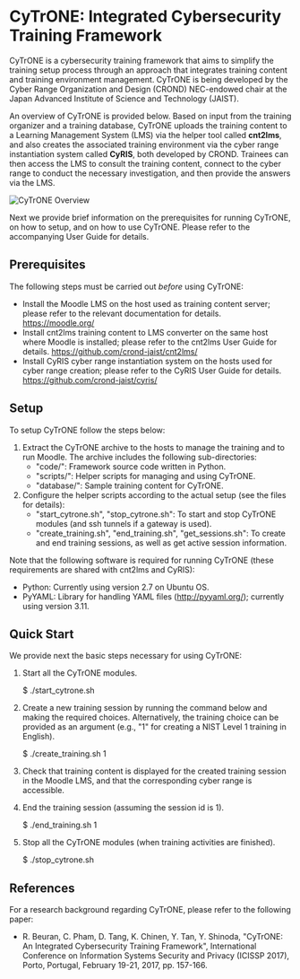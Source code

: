 # CyTrONE: Integrated Cybersecurity Training Framework

CyTrONE is a cybersecurity training framework that aims to simplify
the training setup process through an approach that integrates
training content and training environment management. CyTrONE is being
developed by the Cyber Range Organization and Design (CROND)
NEC-endowed chair at the Japan Advanced Institute of Science and
Technology (JAIST).

An overview of CyTrONE is provided below. Based on input from the
training organizer and a training database, CyTrONE uploads the
training content to a Learning Management System (LMS) via the helper
tool called **cnt2lms**, and also creates the associated training
environment via the cyber range instantiation system called **CyRIS**,
both developed by CROND. Trainees can then access the LMS to consult
the training content, connect to the cyber range to conduct the
necessary investigation, and then provide the answers via the LMS.

![CyTrONE Overview](https://github.com/crond-jaist/cytrone/blob/master/cytrone_overview.png)

Next we provide brief information on the prerequisites for running
CyTrONE, on how to setup, and on how to use CyTrONE. Please refer to
the accompanying User Guide for details.


## Prerequisites

The following steps must be carried out _before_ using CyTrONE:
* Install the Moodle LMS on the host used as training content server;
  please refer to the relevant documentation for
  details. https://moodle.org/
* Install cnt2lms training content to LMS converter on the same host
  where Moodle is installed; please refer to the cnt2lms User Guide
  for details. https://github.com/crond-jaist/cnt2lms/
* Install CyRIS cyber range instantiation system on the hosts used for
  cyber range creation; please refer to the CyRIS User Guide for
  details. https://github.com/crond-jaist/cyris/


## Setup

To setup CyTrONE follow the steps below:
1. Extract the CyTrONE archive to the hosts to manage the training and
to run Moodle. The archive includes the following sub-directories:
   * "code/": Framework source code written in Python.
   * "scripts/": Helper scripts for managing and using CyTrONE.
   * "database/": Sample training content for CyTrONE.
2. Configure the helper scripts according to the actual setup (see the
files for details):
   * "start_cytrone.sh", "stop_cytrone.sh": To start and stop CyTrONE
     modules (and ssh tunnels if a gateway is used).
   * "create_training.sh", "end_training.sh", "get_sessions.sh": To
     create and end training sessions, as well as get active session
     information.

Note that the following software is required for running CyTrONE
(these requirements are shared with cnt2lms and CyRIS):
* Python: Currently using version 2.7 on Ubuntu OS.
* PyYAML: Library for handling YAML files (http://pyyaml.org/);
  currently using version 3.11.


## Quick Start

We provide next the basic steps necessary for using CyTrONE:

1. Start all the CyTrONE modules.

    $ ./start_cytrone.sh

2. Create a new training session by running the command below and
making the required choices. Alternatively, the training choice can be
provided as an argument (e.g., "1" for creating a NIST Level 1
training in English).

   $ ./create_training.sh 1

3. Check that training content is displayed for the created training
session in the Moodle LMS, and that the corresponding cyber range is
accessible.

4. End the training session (assuming the session id is 1).

   $ ./end_training.sh 1

5. Stop all the CyTrONE modules (when training activities are
finished).

   $ ./stop_cytrone.sh


## References

For a research background regarding CyTrONE, please refer to the
following paper:
* R. Beuran, C. Pham, D. Tang, K. Chinen, Y. Tan, Y. Shinoda,
"CyTrONE: An Integrated Cybersecurity Training Framework",
International Conference on Information Systems Security and Privacy
(ICISSP 2017), Porto, Portugal, February 19-21, 2017, pp. 157-166.
